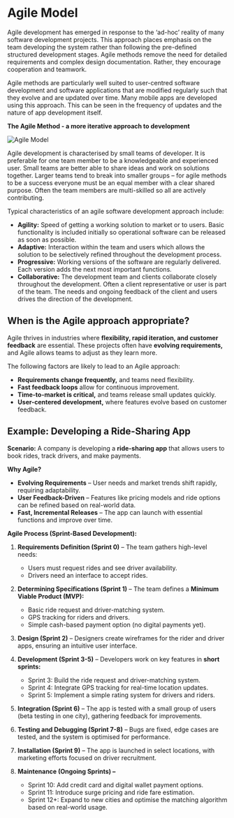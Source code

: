 # **Agile Model**

Agile development has emerged in response to the ‘ad-hoc’ reality of many software development projects. This approach places emphasis on the team developing the system rather than following the pre-defined structured development stages. Agile methods remove the need for detailed requirements and complex design documentation. Rather, they encourage cooperation and teamwork. 

Agile methods are particularly well suited to user-centred software development and software applications that are modified regularly such that they evolve and are updated over time. Many mobile apps are developed using this approach. This can be seen in the frequency of updates and the nature of app development itself.

**The Agile Method - a more iterative approach to development**

![Agile Model](/Tier%207%20-%20Extreme%20Mode/Unit%201%20-%20Python%20Essentials/Software%20Development%20and%20Management/Approaches%20to%20Software%20Development/Agile%20Model/Agile.avif)

Agile development is characterised by small teams of developer. It is preferable for one team member to be a knowledgeable and experienced user. Small teams are better able to share ideas and work on solutions together. Larger teams tend to break into smaller groups – for agile methods to be a success everyone must be an equal member with a clear shared purpose. Often the team members are multi-skilled so all are actively contributing. 

Typical characteristics of an agile software development approach include: 
- **Agility:** Speed of getting a working solution to market or to users. Basic functionality is included initially so operational software can be released as soon as possible. 
- **Adaptive:** Interaction within the team and users which allows the solution to be selectively refined throughout the development process. 
- **Progressive:** Working versions of the software are regularly delivered. Each version adds the next most important functions. 
- **Collaborative:** The development team and clients collaborate closely throughout the development. Often a client representative or user is part of the team. The needs and ongoing feedback of the client and users drives the direction of the development.

## **When is the Agile approach appropriate?**
Agile thrives in industries where **flexibility, rapid iteration, and customer feedback** are essential. These projects often have **evolving requirements,** and Agile allows teams to adjust as they learn more.

The following factors are likely to lead to an Agile approach:
- **Requirements change frequently,** and teams need flexibility.
- **Fast feedback loops** allow for continuous improvement.
- **Time-to-market is critical,** and teams release small updates quickly.
- **User-centered development,** where features evolve based on customer feedback.

## **Example: Developing a Ride-Sharing App**
**Scenario:** A company is developing a **ride-sharing app** that allows users to book rides, track drivers, and make payments.

**Why Agile?**
- **Evolving Requirements** – User needs and market trends shift rapidly, requiring adaptability.
- **User Feedback-Driven** – Features like pricing models and ride options can be refined based on real-world data.
- **Fast, Incremental Releases** – The app can launch with essential functions and improve over time.

**Agile Process (Sprint-Based Development):**

1. **Requirements Definition (Sprint 0)** – The team gathers high-level needs:
    - Users must request rides and see driver availability.
    - Drivers need an interface to accept rides.

2. **Determining Specifications (Sprint 1)** – The team defines a **Minimum Viable Product (MVP):**
    - Basic ride request and driver-matching system.
    - GPS tracking for riders and drivers.
    - Simple cash-based payment option (no digital payments yet).

3. **Design (Sprint 2)** – Designers create wireframes for the rider and driver apps, ensuring an intuitive user interface.

4. **Development (Sprint 3-5)** – Developers work on key features in **short sprints:**
    - Sprint 3: Build the ride request and driver-matching system.
    - Sprint 4: Integrate GPS tracking for real-time location updates.
    - Sprint 5: Implement a simple rating system for drivers and riders.

5. **Integration (Sprint 6)** – The app is tested with a small group of users (beta testing in one city), gathering feedback for improvements.

6. **Testing and Debugging (Sprint 7-8)** – Bugs are fixed, edge cases are tested, and the system is optimised for performance.

7. **Installation (Sprint 9)** – The app is launched in select locations, with marketing efforts focused on driver recruitment.

8. **Maintenance (Ongoing Sprints) –**
    - Sprint 10: Add credit card and digital wallet payment options.
    - Sprint 11: Introduce surge pricing and ride fare estimation.
    - Sprint 12+: Expand to new cities and optimise the matching algorithm based on real-world usage.